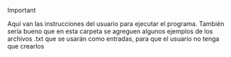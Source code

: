 >[!IMPORTANT]
>Aquí van las instrucciones del usuario para ejecutar el programa. También sería bueno que en esta carpeta se agreguen algunos ejemplos de los archivos .txt que se usarán como entradas, para que el usuario no tenga que crearlos
